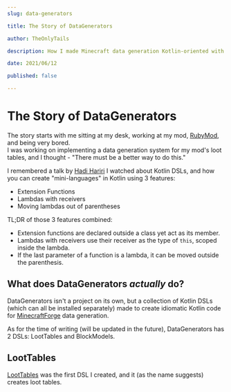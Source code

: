 ```yaml
---
slug: data-generators

title: The Story of DataGenerators

author: TheOnlyTails

description: How I made Minecraft data generation Kotlin-oriented with DSLs.

date: 2021/06/12

published: false

---
```


# The Story of DataGenerators

The story starts with me sitting at my desk, working at my mod, [RubyMod](https://github.com/theonlytails/rubymod), and
being very bored.  
I was working on implementing a data generation system for my mod's loot tables, and I thought - "There must be a better
way to do this."

I remembered a talk by [Hadi Hariri](https://hadihariri.com/) I watched about Kotlin DSLs, and how you can create
"mini-languages" in Kotlin using 3 features:

- Extension Functions
- Lambdas with receivers
- Moving lambdas out of parentheses

TL;DR of those 3 features combined:

- Extension functions are declared outside a class yet act as its member.
- Lambdas with receivers use their receiver as the type of `this`, scoped inside the lambda.
- If the last parameter of a function is a lambda, it can be moved outside the parenthesis.

## What does DataGenerators _actually_ do?

DataGenerators isn't a project on its own, but a collection of Kotlin DSLs (which can all be installed separately) made
to create idiomatic Kotlin code for [MinecraftForge](https://github.com/MinecraftForge/MinecraftForge) data generation.

As for the time of writing (will be updated in the future), DataGenerators has 2 DSLs: LootTables and BlockModels.

## LootTables

[LootTables](https://github.com/theonlytails/loottables) was the first DSL I created, and it (as the name suggests)
creates loot tables.